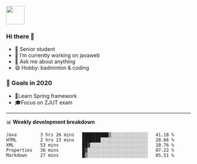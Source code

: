 <img src="https://github.com/egoist/egoist/raw/master/balloon.gif" width="50">

### Hi there 🐏

- 🌱 Senior student
- 🔭 I’m currently working on javaweb
- 💬 Ask me about anything
- 😄 Hobby: badminton & coding

### 🚀 Goals in 2020
+ 🍃Learn Spring framework
+ 🎓Focus on ZJUT exam
-------

📊 **Weekly development breakdown**
<!--START_SECTION:waka-->
```text
Java         3 hrs 26 mins   ██████████▒░░░░░░░░░░░░░░   41.18 % 
HTML         2 hrs 23 mins   ███████░░░░░░░░░░░░░░░░░░   28.66 % 
XML          53 mins         ██▓░░░░░░░░░░░░░░░░░░░░░░   10.76 % 
Properties   36 mins         █▓░░░░░░░░░░░░░░░░░░░░░░░   07.22 % 
Markdown     27 mins         █▒░░░░░░░░░░░░░░░░░░░░░░░   05.51 % 
```
<!--END_SECTION:waka-->
